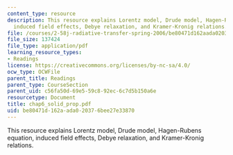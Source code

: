 ```yaml
---
content_type: resource
description: This resource explains Lorentz model, Drude model, Hagen-Rubens equation,
  induced field effects, Debye relaxation, and Kramer-Kronig relations.
file: /courses/2-58j-radiative-transfer-spring-2006/be80471d162aada020376bee27e33870_chap6_solid_prop.pdf
file_size: 137424
file_type: application/pdf
learning_resource_types:
- Readings
license: https://creativecommons.org/licenses/by-nc-sa/4.0/
ocw_type: OCWFile
parent_title: Readings
parent_type: CourseSection
parent_uid: c56fa50d-69e5-59c8-92ec-6c7d5b150a6e
resourcetype: Document
title: chap6_solid_prop.pdf
uid: be80471d-162a-ada0-2037-6bee27e33870
---
```

This resource explains Lorentz model, Drude model, Hagen-Rubens equation, induced field effects, Debye relaxation, and Kramer-Kronig relations.
